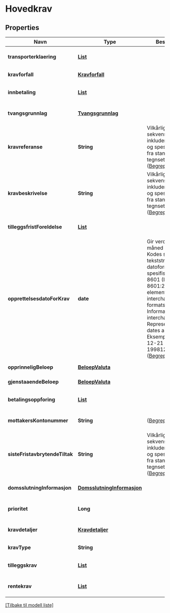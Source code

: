 # Hovedkrav

## Properties

| Navn                           | Type                                                      | Beskrivelse                                                                                                                                                                                                                                                                                                                                                          | Notater                      |
|--------------------------------|-----------------------------------------------------------|----------------------------------------------------------------------------------------------------------------------------------------------------------------------------------------------------------------------------------------------------------------------------------------------------------------------------------------------------------------------|------------------------------|
| **transporterklaering**        | [**List**](Transporterklaering.md)                        |                                                                                                                                                                                                                                                                                                                                                                      | [optional] [default to null] |
| **kravforfall**                | [**Kravforfall**](Kravforfall.md)                         |                                                                                                                                                                                                                                                                                                                                                                      | [default to null]            |
| **innbetaling**                | [**List**](Innbetaling.md)                                |                                                                                                                                                                                                                                                                                                                                                                      | [optional] [default to null] |
| **tvangsgrunnlag**             | [**Tvangsgrunnlag**](Tvangsgrunnlag.md)                   |                                                                                                                                                                                                                                                                                                                                                                      | [optional] [default to null] |
| **kravreferanse**              | **String**                                                | Vilkårlig lang sekvens av tegn inkludert aksenter og spesielle tegn fra standardiserte tegnsett ([Begrepsreferanse](https://data.skatteetaten.no/begrep/20b52af3-9fe1-11e5-a9f8-e4115b280940))                                                                                                                                                                       | [optional] [default to null] |
| **kravbeskrivelse**            | **String**                                                | Vilkårlig lang sekvens av tegn inkludert aksenter og spesielle tegn fra standardiserte tegnsett ([Begrepsreferanse](https://data.skatteetaten.no/begrep/20b52af3-9fe1-11e5-a9f8-e4115b280940))                                                                                                                                                                       | [optional] [default to null] |
| **tilleggsfristForeldelse**    | [**List**](TilleggsfristForeldelse.md)                    |                                                                                                                                                                                                                                                                                                                                                                      | [optional] [default to null] |
| **opprettelsesdatoForKrav**    | **date**                                                  | Gir verdier for år, måned og dag. Kodes som en tekststreng etter datoformatering spesifisert i  ISO 8601 (ISO 8601:2004 Data elements and interchange formats -- Information interchange -- Representation of dates and times). Eksempel : 1998-12-21 eller 19981221. ([Begrepsreferanse](https://data.skatteetaten.no/begrep/20b52aed-9fe1-11e5-a9f8-e4115b280940)) | [default to null]            |
| **opprinneligBeloep**          | [**BeloepValuta**](BeloepValuta.md)                       |                                                                                                                                                                                                                                                                                                                                                                      | [default to null]            |
| **gjenstaaendeBeloep**         | [**BeloepValuta**](BeloepValuta.md)                       |                                                                                                                                                                                                                                                                                                                                                                      | [default to null]            |
| **betalingsoppforing**         | [**List**](Betalingsoppfordring.md)                       |                                                                                                                                                                                                                                                                                                                                                                      | [optional] [default to null] |
| **mottakersKontonummer**       | **String**                                                | ([Begrepsreferanse](https://data.skatteetaten.no/begrep/20b2e328-9fe1-11e5-a9f8-e4115b280940))                                                                                                                                                                                                                                                                       | [optional] [default to null] |
| **sisteFristavbrytendeTiltak** | **String**                                                | Vilkårlig lang sekvens av tegn inkludert aksenter og spesielle tegn fra standardiserte tegnsett ([Begrepsreferanse](https://data.skatteetaten.no/begrep/20b52af3-9fe1-11e5-a9f8-e4115b280940))                                                                                                                                                                       | [optional] [default to null] |
| **domsslutningInformasjon**    | [**DomsslutningInformasjon**](DomsslutningInformasjon.md) |                                                                                                                                                                                                                                                                                                                                                                      | [optional] [default to null] |
| **prioritet**                  | **Long**                                                  |                                                                                                                                                                                                                                                                                                                                                                      | [optional] [default to null] |
| **kravdetaljer**               | [**Kravdetaljer**](Kravdetaljer.md)                       |                                                                                                                                                                                                                                                                                                                                                                      | [optional] [default to null] |
| **kravType**                   | **String**                                                |                                                                                                                                                                                                                                                                                                                                                                      | [default to null]            |
| **tilleggskrav**               | [**List**](Tilleggskrav.md)                               |                                                                                                                                                                                                                                                                                                                                                                      | [optional] [default to null] |
| **rentekrav**                  | [**List**](Rentekrav.md)                                  |                                                                                                                                                                                                                                                                                                                                                                      | [optional] [default to null] |

[[Tilbake til modell liste]](../index.md)

